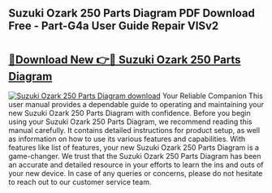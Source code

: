 ## Suzuki Ozark 250 Parts Diagram PDF Download Free - Part-G4a User Guide Repair VlSv2

# <h2><a href="http://dfn4g2.blite.top/?on=Suzuki+Ozark+250+Parts+Diagram">🔗Download New 👉🔴 Suzuki Ozark 250 Parts Diagram</a></h2>

[![Suzuki Ozark 250 Parts Diagram download](https://i.imgur.com/lujVjoI.png)](http://dfn4g2.blite.top/?on=Suzuki+Ozark+250+Parts+Diagram)
Your Reliable Companion This user manual provides a dependable guide to operating and maintaining your new Suzuki Ozark 250 Parts Diagram with confidence. Before you begin using your Suzuki Ozark 250 Parts Diagram, we recommend reading this manual carefully. It contains detailed instructions for product setup, as well as information on how to use its various features and capabilities. With features like list of features, your new Suzuki Ozark 250 Parts Diagram is a game-changer. We trust that the Suzuki Ozark 250 Parts Diagram has been an accurate and detailed resource in your efforts to learn the ins and outs of your new device. In case of any queries or concerns, please do not hesitate to reach out to our customer service team.
